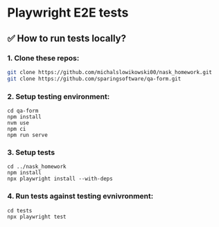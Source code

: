 
# Playwright E2E tests

## ✅ How to run tests locally?

### 1. Clone these repos:

```bash
git clone https://github.com/michalslowikowski00/nask_homework.git
git clone https://github.com/sparingsoftware/qa-form.git
```

### 2. Setup testing environment:
```
cd qa-form
npm install
nvm use
npm ci
npm run serve
```

### 3. Setup tests

```
cd ../nask_homework
npm install
npx playwright install --with-deps
```

### 4. Run tests against testing evnivronment:
```
cd tests
npx playwright test
```

